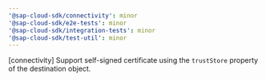 ```yaml
---
'@sap-cloud-sdk/connectivity': minor
'@sap-cloud-sdk/e2e-tests': minor
'@sap-cloud-sdk/integration-tests': minor
'@sap-cloud-sdk/test-util': minor
---
```


[connectivity] Support self-signed certificate using the `trustStore` property of the destination object.
